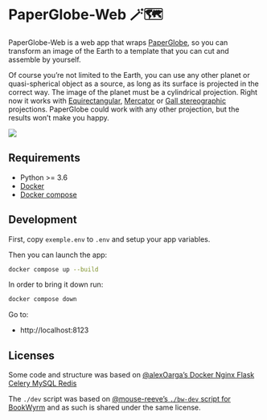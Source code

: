 # PaperGlobe-Web 🪄🗺

PaperGlobe-Web is a web app that wraps [PaperGlobe](https://github.com/joachimesque/paper-globe), so you can transform an image of the Earth to a template that you can cut and assemble by yourself.

Of course you’re not limited to the Earth, you can use any other planet or quasi-spherical object as a source, as long as its surface is projected in the correct way. The image of the planet must be a cylindrical projection. Right now it works with [Equirectangular](https://en.wikipedia.org/wiki/Equirectangular_projection), [Mercator](https://en.wikipedia.org/wiki/Mercator_projection) or [Gall stereographic](https://en.wikipedia.org/wiki/Gall_stereographic_projection) projections. PaperGlobe could work with any other projection, but the results won’t make you happy.

![](https://paperglo.be/static/images/paper-globe-opengraph.jpg)

## Requirements
- Python >= 3.6
- [Docker](https://docs.docker.com/engine/install/)
- [Docker compose](https://docs.docker.com/compose/install/)

## Development

First, copy `exemple.env` to `.env` and setup your app variables.

Then you can launch the app:

```bash
docker compose up --build
```

In order to bring it down run:

```bash
docker compose down
```

Go to:
  - http://localhost:8123

## Licenses

Some code and structure was based on [@alexOarga’s Docker Nginx Flask Celery MySQL Redis](https://github.com/alexOarga/docker-nginx-flask-celery-mysql-redis) 

The `./dev` script was based on [@mouse-reeve’s `./bw-dev` script for BookWyrm](https://github.com/bookwyrm-social/bookwyrm/) and as such is shared under the same license.
